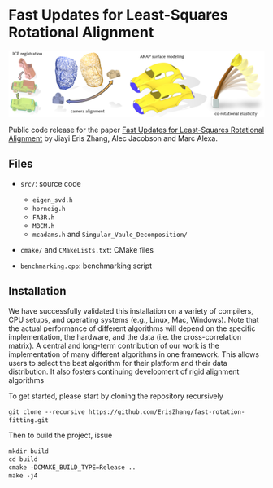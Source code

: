 # Fast Updates for Least-Squares Rotational Alignment
![teaser](teaser.jpg)

Public code release for the paper [Fast Updates for Least-Squares Rotational Alignment](https://www.dgp.toronto.edu/projects/fast-rotation-fitting/) by Jiayi Eris Zhang, Alec Jacobson and Marc Alexa.

## Files
+ `src/`: source code
    + `eigen_svd.h`
    + `horneig.h`
    + `FA3R.h`
    + `MBCM.h`
    + `mcadams.h` and `Singular_Vaule_Decomposition/`

+ `cmake/` and `CMakeLists.txt`: CMake files
+ `benchmarking.cpp`: benchmarking script

## Installation
We have successfully validated this installation on a variety of compilers, CPU setups, and operating systems (e.g., Linux, Mac, Windows).  Note that the actual performance of different algorithms will depend on the specific implementation, the hardware, and the
data (i.e. the cross-correlation matrix). A central and long-term
contribution of our work is the implementation of many different algorithms in one framework. This allows users to select the
best algorithm for their platform and their data distribution. It
also fosters continuing development of rigid alignment algorithms


To get started, please start by cloning the repository recursively
```
git clone --recursive https://github.com/ErisZhang/fast-rotation-fitting.git
```
Then to build the project, issue
```
mkdir build
cd build
cmake -DCMAKE_BUILD_TYPE=Release ..
make -j4
```

